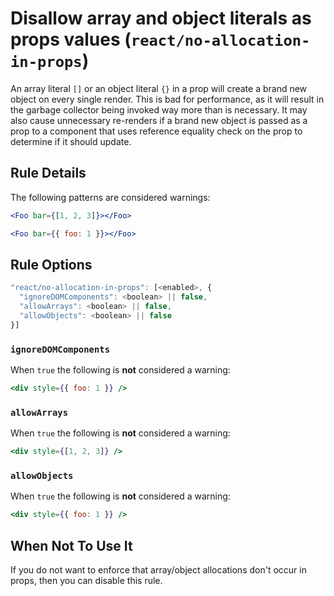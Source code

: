 # Disallow array and object literals as props values (`react/no-allocation-in-props`)

<!-- end auto-generated rule header -->
An array literal `[]` or an object literal `{}` in a prop will create a brand new object on every single render. This is bad for performance, as it will result in the garbage collector being invoked way more than is necessary. It may also cause unnecessary re-renders if a brand new object is passed as a prop to a component that uses reference equality check on the prop to determine if it should update.

## Rule Details

The following patterns are considered warnings:

```jsx
<Foo bar={[1, 2, 3]}></Foo>
```

```jsx
<Foo bar={{ foo: 1 }}></Foo>
```

## Rule Options

```js
"react/no-allocation-in-props": [<enabled>, {
  "ignoreDOMComponents": <boolean> || false,
  "allowArrays": <boolean> || false,
  "allowObjects": <boolean> || false
}]
```

### `ignoreDOMComponents`

When `true` the following is **not** considered a warning:

```jsx
<div style={{ foo: 1 }} />
```

### `allowArrays`

When `true` the following is **not** considered a warning:

```jsx
<div style={[1, 2, 3]} />
```

### `allowObjects`

When `true` the following is **not** considered a warning:

```jsx
<div style={{ foo: 1 }} />
```

## When Not To Use It

If you do not want to enforce that array/object allocations don't occur in props, then you can disable this rule.
